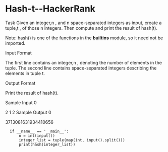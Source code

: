 # Hash-t--HackerRank


Task
Given an integer,n , and n space-separated integers as input, create a tuple,t , of those n integers. Then compute and print the result of hash(t).

Note: hash() is one of the functions in the __builtins__ module, so it need not be imported.

Input Format

The first line contains an integer,n , denoting the number of elements in the tuple.
The second line contains  space-separated integers describing the elements in tuple t.

Output Format

Print the result of hash(t).

Sample Input 0

2
1 2
Sample Output 0

3713081631934410656




      if __name__ == '__main__':
          n = int(input())
          integer_list = tuple(map(int, input().split()))
          print(hash(integer_list))
